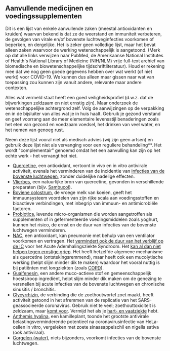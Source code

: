 ## Aanvullende medicijnen en voedingssupplementen

Dit is een lijst van enkele aanvullende zaken (meestal antioxidanten en kruiden) waarvan bekend is dat ze de weerstand en immuniteit verbeteren, de gevolgen van virale en/of bovenste luchtweginfecties voorkomen of beperken, en dergelijke. Het is zeker geen volledige lijst, maar het bevat alleen zaken waarvoor de werking wetenschappelijk is aangetoond. (Merk op dat alle links verwijzen naar PubMed, de Amerikaanse National Institutes of Health's National Library of Medicine (NIH/NLM) vrije full-text archief van biomedische en biowetenschappelijke tijdschriftliteratuur). Houd er rekening mee dat we nog geen goede gegevens hebben over wat werkt (of niet werkt) voor COVID-19. We kunnen dus alleen maar gissen naar wat van toepassing zou kunnen zijn vanuit andere, relevante maar andere contexten. 

Alles wat vermeld staat heeft een goed veiligheidsprofiel (d.w.z. dat de bijwerkingen zeldzaam en niet ernstig zijn). Maar onderzoek de wetenschappelijke achtergrond zelf. Volg de aanwijzingen op de verpakking en in de bijsluiter van alles wat je in huis haalt. Gebruik je gezond verstand en geef voorrang aan de meer elementaire levensstijl benaderingen zoals het eten van gezond en voedzaam voedsel, het drinken van veel water, en het nemen van genoeg rust.

Neem deze lijst vooral niet als medisch advies (wij zijn geen artsen) en gebruik deze lijst niet als vervanging voor een reguliere behandeling**. Het wordt "complementair" genoemd omdat het een aanvulling kan zijn op het echte werk - het vervangt het niet. 

* [Quercetine](https://www.ncbi.nlm.nih.gov/pmc/articles/PMC3360794/), een antioxidant, vertoont in vivo en in vitro antivirale activiteit, evenals het verminderen van de incidentie van [infecties van de bovenste luchtwegen](https://www.ncbi.nlm.nih.gov/pmc/articles/PMC4863266/), zonder duidelijke nadelige effecten. 
* [Vlierbes](https://www.ncbi.nlm.nih.gov/pmc/articles/PMC6124954/), een natuurlijke bron van quercetine, gevonden in verschillende preparaten (bijv. [Sambucol](https://www.amazon.de/dp/B005039D78/ref=sr_1_8?keywords=sambucol&qid=1584023224&sr=8-8)).
* [Boviene colostrum](https://www.ncbi.nlm.nih.gov/pmc/articles/PMC6124954/), de vroege melk van koeien, geeft het immuunsysteem voordelen van zijn rijke scala aan voedingsstoffen en bioactieve verbindingen, met inbegrip van immuun- en antimicrobiële factoren.
* [Probiotica](https://www.ncbi.nlm.nih.gov/pmc/articles/PMC6124954/), levende micro-organismen die worden aangetroffen als supplementen of in gefermenteerde voedingsmiddelen zoals yoghurt, kunnen het risico, de ernst en de duur van infecties van de bovenste luchtwegen verminderen. 
* [NAC](https://www.ncbi.nlm.nih.gov/pmc/articles/PMC5937299/), een antioxidant, kan pneumonie met behulp van een ventilator voorkomen en vertragen. Het [vermindert ook de duur van het verblijf op de IC](https://www.ncbi.nlm.nih.gov/pmc/articles/PMC5590037/) voor het Acute Ademhalingsziekte Syndroom. Het [kan al dan niet helpen tegen ernstige griep](https://www.ncbi.nlm.nih.gov/pmc/articles/PMC5801167/). Het heeft hetzelfde algemene mechanisme als quercetine (ontstekingsremmend), maar heeft ook een mucolytische werking (helpt slijm minder dik te maken) waardoor het vooral nuttig is bij patiënten met longziekten (zoals [COPD](https://www.ncbi.nlm.nih.gov/pmc/articles/PMC4245155/)). 
* [Guaifenesin](https://www.ncbi.nlm.nih.gov/pmc/articles/PMC5724298/), een andere muco-actieve stof en gemeenschappelijk hoestsiroop ingrediënt, helpt slijm minder dik maken om de genezing te versnellen bij acute infecties van de bovenste luchtwegen en chronische sinusitis / bronchitis. 
* [Glycyrrhizin](https://www.ncbi.nlm.nih.gov/pubmed/12814717), de verbinding die de zoethoutwortel zoet maakt, heeft activiteit getoond in het afremmen van de replicatie van het SARS-geassocieerde coronavirus. Gebruik niet te veel; zoethouttoxiciteit is zeldzaam, maar [komt voor](https://emedicine.medscape.com/article/817578-clinical). Vermijd het als je [hart- en vaatziekte](https://www.ncbi.nlm.nih.gov/pmc/articles/PMC6836258/) hebt. 
* [Anthemis hyalina](https://www.ncbi.nlm.nih.gov/pmc/articles/PMC3933739/), een kamilleplant, toonde het grootste antivirale belastingsverminderende potentieel na coronavirusinfectie van HeLa-cellen in vitro, vergeleken met zoete sinaasappelschil en nigella sativa (ook antiviraal). 
* [Gorgelen (water)](https://www.ncbi.nlm.nih.gov/pubmed/16242593), niets bijzonders, voorkomt infecties van de bovenste luchtwegen. 
